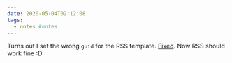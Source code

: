 ```yaml
---
date: 2020-05-04T02:12:08
tags:
  - notes #notes
---
```


Turns out I set the wrong `guid` for the RSS template. [Fixed](https://github.com/ybbond/ybbond-hugo/commit/c490b0cb0d0db6a1e5ab8075f9f4e041ec3caf68). Now RSS should work fine :D
